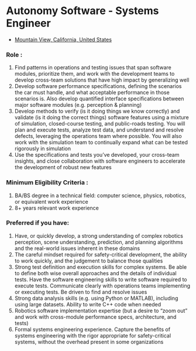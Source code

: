 # Autonomy Software - Systems Engineer
- [Mountain View, California, United States](https://waymo.com/joinus/1291820/)

### Role :
1. Find patterns in operations and testing issues that span software modules, prioritize them, and work with the development teams to develop cross-team solutions that have high impact by generalizing well
1. Develop software performance specifications, defining the scenarios the car must handle, and what acceptable performance in those scenarios is. Also develop quantified interface specifications between major software modules (e.g. perception & planning)
1. Develop methods to verify (is it doing things we know correctly) and validate (is it doing the correct things) software features using a mixture of simulation, closed-course testing, and public-roads testing. You will plan and execute tests, analyze test data, and understand and resolve defects, leveraging the operations team where possible. You will also work with the simulation team to continually expand what can be tested rigorously in simulation
1. Use the specifications and tests you’ve developed, your cross-team insights, and close collaboration with software engineers to accelerate the development of robust new features

### Minimum Eligibility Criteria :
1. BA/BS degree in a technical field: computer science, physics, robotics, or equivalent work experience
1. 8+ years relevant work experience

### Preferred if you have:
1. Have, or quickly develop, a strong understanding of complex robotics perception, scene understanding, prediction, and planning algorithms and the real-world issues inherent in these domains
1. The careful mindset required for safety-critical development, the ability to work quickly, and the judgement to balance those qualities
1. Strong test definition and execution skills for complex systems. Be able to define both wise overall approaches and the details of individual tests. Have the software engineering skills to write software required to execute tests. Communicate clearly with operations teams implementing or executing tests. Be driven to find and resolve issues
1. Strong data analysis skills (e.g. using Python or MATLAB), including using large datasets. Ability to write C++ code when needed
1. Robotics software implementation expertise (but a desire to “zoom out” and work with cross-module performance specs, architecture, and tests)
1. Formal systems engineering experience. Capture the benefits of systems engineering with the rigor appropriate for safety-critical systems, without the overhead present in some organizations


